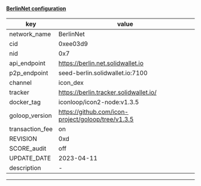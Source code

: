 #### [BerlinNet configuration](https://networkinfo.solidwallet.io/node_info/BerlinNet/default_configure.yml)
|key|value|
|---|---|
|network_name|BerlinNet|
|cid|0xee03d9|
|nid|0x7|
|api_endpoint|https://berlin.net.solidwallet.io|
|p2p_endpoint|seed-berlin.solidwallet.io:7100|
|channel|icon_dex|
|tracker|https://berlin.tracker.solidwallet.io/|
|docker_tag|iconloop/icon2-node:v1.3.5|
|goloop_version|https://github.com/icon-project/goloop/tree/v1.3.5|
|transaction_fee|on|
|REVISION|0xd|
|SCORE_audit|off|
|UPDATE_DATE|2023-04-11|
|description|-|
---
